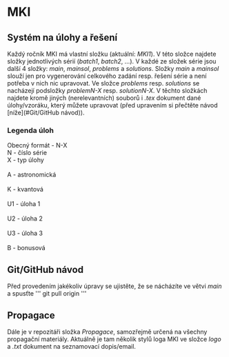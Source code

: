 # MKI

## Systém na úlohy a řešení

Každý ročník MKI má vlastní složku (aktuální: *MKI1*). V této složce najdete složky jednotlivých sérií (*batch1*, *batch2*, ...). V každé ze složek série jsou další 4 složky: *main*, *mainsol*, *problems* a *solutions*. Složky *main* a *mainsol* slouží jen pro vygenerování celkového zadání resp. řešení série a není potřeba  v nich nic upravovat. Ve složce *problems* resp. *solutions* se nacházejí podsložky *problemN-X* resp. *solutionN-X*. V těchto složkách najdete kromě jiných (nerelevantních) souborů i *.tex* dokument dané úlohy/vzoráku, který můžete upravovat (před upravením si přečtěte návod [níže](#Git/GitHub návod)).

### Legenda úloh

Obecný formát - N-X\
N - číslo série\
X - typ úlohy\
\
A - astronomická\
\
K - kvantová\
\
U1 - úloha 1\
\
U2 - úloha 2\
\
U3 - úloha 3\
\
B - bonusová

## Git/GitHub návod

Před provedením jakékoliv úpravy se ujistěte, že se nácházíte ve větvi *main* a spusťte
'''
git pull origin
'''

## Propagace

Dále je v repozitáři složka *Propagace*, samozřejmě určená na všechny propagační materiály. Aktuálně je tam několik stylů loga MKI ve složce *logo* a *.txt* dokument na seznamovací dopis/email.